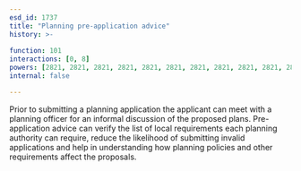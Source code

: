 ```yaml
---
esd_id: 1737
title: "Planning pre-application advice"
history: >-
  
function: 101
interactions: [0, 8]
powers: [2821, 2821, 2821, 2821, 2821, 2821, 2821, 2821, 2821, 2821, 2821, 2821, 2821, 2821, 2821, 2821, 2821]
internal: false

---
```


Prior to submitting a planning application the applicant can meet with a planning officer for an informal discussion of the proposed plans.  Pre-application advice can verify the list of local requirements each planning authority can require, reduce the likelihood of submitting invalid applications and help in understanding how planning policies and other requirements affect the proposals.

